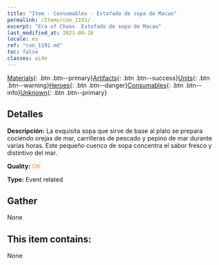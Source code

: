 ```yaml
---
title: "Item - Consumables - Estofado de sopa de Macao"
permalink: /Items/con_1191/
excerpt: "Era of Chaos  Estofado de sopa de Macao"
last_modified_at: 2021-04-16
locale: es
ref: "con_1191.md"
toc: false
classes: wide
---
```

 [Materials](/es/Items/){: .btn .btn--primary}[Artifacts](/es/Items/Artifacts/){: .btn .btn--success}[Units](/es/Items/Units/){: .btn .btn--warning}[Heroes](/es/Items/Heroes/){: .btn .btn--danger}[Consumables](/es/Items/Consumables/){: .btn .btn--info}[Unknown](/es/Items/Unknown/){: .btn .btn--primary}

## Detalles
 **Descripción:** La exquisita sopa que sirve de base al plato se prepara cociendo orejas de mar, carrilleras de pescado y pepino de mar durante varias horas. Este pequeño cuenco de sopa concentra el sabor fresco y distintivo del mar.

 **Quality:** <span style="color: #FF8C00">OK</span>

 **Type:** Event related

## Gather

  None

## This item contains:

  None

